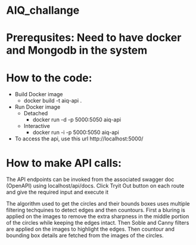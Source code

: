 # AIQ_challange
# Prerequsites:  Need to have docker and Mongodb in the system

# How to the code: 
- Build Docker image
  - docker build -t aiq-api .
- Run Docker image
  - Detached
    - docker run -d -p 5000:5050 aiq-api
  - Interactive
    - docker run -i -p 5000:5050 aiq-api
- To access the api, use this url http://localhost:5000/

# How to make API calls:
The API endpoints can be invoked from the associated swagger doc (OpenAPI) using localhost/api/docs.
Click Tryit Out button on each route and give the required input and execute it

The algorithm used to get the circles and their bounds boxes uses multiple filtering techquines to detect edges and then countours.
First a bluring is applied on the images to remove the extra sharpness in the middle portion of the circles while keeping the edges intact.
Then Soble and Canny filters are applied on the images to highlight the edges.
Then countour and bounding box details are fetched from the images of the circles.
